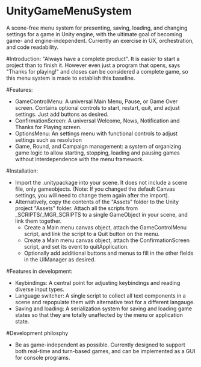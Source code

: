# UnityGameMenuSystem
A scene-free menu system for presenting, saving, loading, and changing settings for a game in Unity engine, with the ultimate goal of becoming game- and engine-independent. Currently an exercise in UX, orchestration, and code readability.


#Introduction:
 "Always have a complete product". It is easier to start a project than to finish it. However even just a program that opens, says "Thanks for playing!" and closes can be considered a complete game, so this menu system is made to establish this baseline.


#Features:
- GameControlMenu: A universal Main Menu, Pause, or Game Over screen. Contains optional controls to start, restart, quit, and adjust settings. Just add buttons as desired.
- ConfirmationScreen: A universal Welcome, News, Notification and Thanks for Playing screen.
- OptionsMenu: An settings menu with functional controls to adjust settings such as resolution
- Game, Round, and Campaign management: a system of organizing game logic to allow starting, stopping, loading and pausing games without interdependence with the menu framework.


#Installation:
- Import the .unitypackage into your scene. It does not include a scene file, only gameobjects. (Note: If you changed the default Canvas settings, you will need to change them again after the import).
- Alternatively, copy the contents of the "Assets" folder to the Unity project "Assets" folder. Attach all the scripts from _SCRIPTS/_MGR_SCRIPTS to a single GameObject in your scene, and link them together. 
  - Create a Main menu canvas object, attach the GameControlMenu script, and link the script to a Quit button on the menu.
  - Create a Main menu canvas object, attach the ConfirmationScreen script, and set its event to quitApplication.
  - Optionally add additional buttons and menus to fill in the other fields in the UIManager as desired.


#Features in development:
- Keybindings: A central point for adjusting keybindings and reading diverse input types.
- Language switcher: A single script to collect all text components in a scene and repopulate them with alternative text for a different langauge.
- Saving and loading: A serialization system for saving and loading game states so that they are totally unaffected by the menu or application state.

#Development philosphy
- Be as game-independent as possible. Currently designed to support both real-time and turn-based games, and can be implemented as a GUI for console programs.
